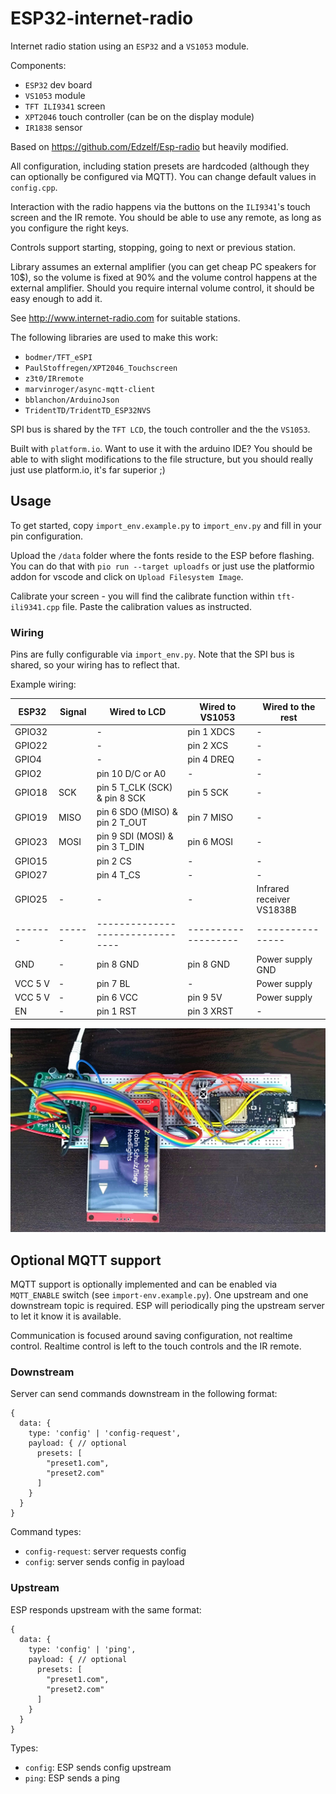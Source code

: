 # ESP32-internet-radio

Internet radio station using an `ESP32` and a `VS1053` module.

Components:

- `ESP32` dev board
- `VS1053` module
- `TFT ILI9341` screen
- `XPT2046` touch controller (can be on the display module)
- `IR1838` sensor

Based on https://github.com/Edzelf/Esp-radio but heavily modified.

All configuration, including station presets are hardcoded (although they can optionally be configured via MQTT).
You can change default values in `config.cpp`.

Interaction with the radio happens via the buttons on the `ILI9341`'s touch screen and the IR remote. 
You should be able to use any remote, as long as you configure the right keys. 

Controls support starting, stopping, going to next or previous station.

Library assumes an external amplifier (you can get cheap PC speakers for 10$), so the volume is fixed at 90% and the volume control happens at the external amplifier.
Should you require internal volume control, it should be easy enough to add it.

See http://www.internet-radio.com for suitable stations.

The following libraries are used to make this work:

  - `bodmer/TFT_eSPI`
  - `PaulStoffregen/XPT2046_Touchscreen`
  - `z3t0/IRremote`
  - `marvinroger/async-mqtt-client`
  - `bblanchon/ArduinoJson`
  - `TridentTD/TridentTD_ESP32NVS`

SPI bus is shared by the `TFT LCD`, the touch controller and the the `VS1053`.

Built with `platform.io`. 
Want to use it with the arduino IDE? You should be able to with slight modifications to the file structure, but you should really just use platform.io, it's far superior ;) 

## Usage

To get started, copy `import_env.example.py` to `import_env.py` and fill in your pin configuration.

Upload the `/data` folder where the fonts reside to the ESP before flashing. You can do that with `pio run --target uploadfs` or just use the platformio addon for vscode and click on `Upload Filesystem Image`.

Calibrate your screen - you will find the calibrate function within `tft-ili9341.cpp` file. Paste the calibration values as instructed.

### Wiring

Pins are fully configurable via `import_env.py`. 
Note that the SPI bus is shared, so your wiring has to reflect that.

Example wiring:

| ESP32    | Signal | Wired to LCD                     | Wired to VS1053     | Wired to the rest          |
| -------- | ------ | -------------------------------- | ------------------- | ---------------            |
| GPIO32   |        | -                                | pin 1 XDCS          |  -                         |
| GPIO22   |        | -                                | pin 2 XCS           |  -                         |
| GPIO4    |        | -                                | pin 4 DREQ          |  -                         |
| GPIO2    |        | pin 10 D/C or A0                 | -                   |  -                         |
| GPIO18   | SCK    | pin 5 T_CLK (SCK) & pin 8 SCK    | pin 5 SCK           |  -                         |
| GPIO19   | MISO   | pin 6 SDO (MISO) & pin 2 T_OUT   | pin 7 MISO          |  -                         |
| GPIO23   | MOSI   | pin 9 SDI (MOSI) & pin 3 T_DIN   | pin 6 MOSI          |  -                         |
| GPIO15   |        | pin 2 CS                         | -                   |  -                         |
| GPIO27   |        | pin 4 T_CS                       | -                   |  -                         |
| GPIO25   | -      | -                                | -                   |  Infrared receiver VS1838B |
| -------  | ------ | -------------------------------- | ------------------- |  ----------------          |
| GND      | -      | pin 8 GND                        | pin 8 GND           |  Power supply GND          |
| VCC 5 V  | -      | pin 7 BL                         | -                   |  Power supply              |
| VCC 5 V  | -      | pin 6 VCC                        | pin 9 5V            |  Power supply              |
| EN       | -      | pin 1 RST                        | pin 3 XRST          |  -                         |

![Image](https://github.com/xtrinch/ESP-internet-radio/blob/master/images/wiring.jpg)

## Optional MQTT support

MQTT support is optionally implemented and can be enabled via `MQTT_ENABLE` switch (see `import-env.example.py`).
One upstream and one downstream topic is required. 
ESP will periodically ping the upstream server to let it know it is available.

Communication is focused around saving configuration, not realtime control. 
Realtime control is left to the touch controls and the IR remote.

### Downstream

Server can send commands downstream in the following format:

```
{
  data: {
    type: 'config' | 'config-request',
    payload: { // optional
      presets: [
        "preset1.com",
        "preset2.com"
      ]
    }
  }
}
```

Command types:
- `config-request`: server requests config
- `config`: server sends config in payload

### Upstream

ESP responds upstream with the same format:

```
{
  data: {
    type: 'config' | 'ping',
    payload: { // optional
      presets: [
        "preset1.com",
        "preset2.com"
      ]
    }
  }
}
```

Types:
- `config`: ESP sends config upstream
- `ping`: ESP sends a ping